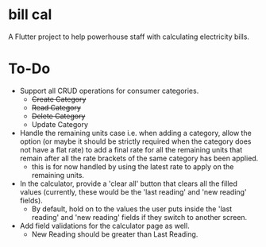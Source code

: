 # bill cal

A Flutter project to help powerhouse staff with calculating electricity bills.

# To-Do
- Support all CRUD operations for consumer categories.
  - ~~Create Category~~
  - ~~Read Category~~
  - ~~Delete Category~~
  - Update Category
- Handle the remaining units case i.e. when adding a category, allow the option (or maybe it should be strictly required when the category does not have a flat rate) to add a final rate for all the remaining units that remain after all the rate brackets of the same category has been applied.
  - this is for now handled by using the latest rate to apply on the remaining units.
- In the calculator, provide a 'clear all' button that clears all the filled values (currently, these would be the 'last reading' and 'new reading' fields).
  - By default, hold on to the values the user puts inside the 'last reading' and 'new reading' fields if they switch to another screen.
- Add field validations for the calculator page as well.
  - New Reading should be greater than Last Reading.
